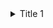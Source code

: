 <details>
           <summary>Title 1</summary>
           <p>Content 1 Content 1 Content 1 Content 1 Content 1</p>
         </details>
